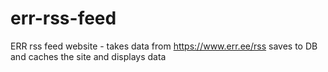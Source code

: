 # err-rss-feed
ERR rss feed website - takes data from https://www.err.ee/rss saves to DB and caches the site and displays data

